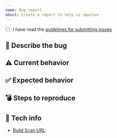 ```yaml
---
name: Bug report
about: Create a report to help us improve
---
```


- [ ] I have read the [guidelines for submitting issues](https://splitties.github.io/refreshVersions/contributing/submitting-issues/#bug-reports)
## 🐛 Describe the bug
<!-- A clear and concise description of what the bug is. -->

## ⚠️ Current behavior
<!-- A clear and concise description of what you expected to happen. -->

## ✅ Expected behavior
<!-- A clear and concise description of what you expected to happen. -->

## 💣 Steps to reproduce
<!-- How we can reproduce the behavior: -->

## 📱 Tech info
 - [Build Scan URL](https://dev.to/jmfayard/the-one-gradle-trick-that-supersedes-all-the-others-5bpg): <!-- e.g. Nexus One -->
